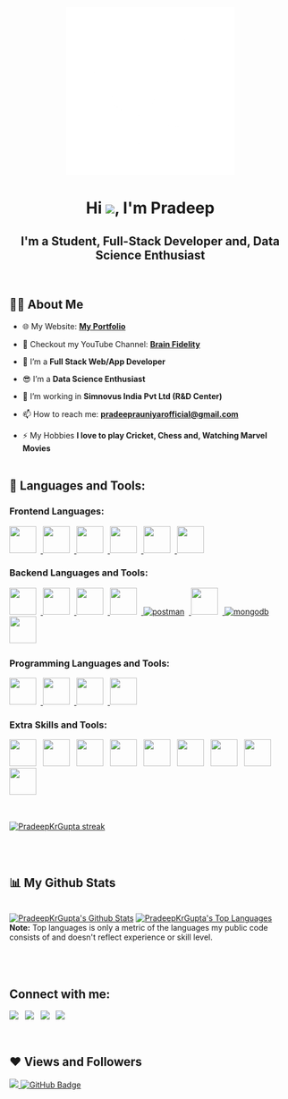 <p align="center">
  <img src="https://github.com/PradeepKrGupta/ProjectOutputScreenShots/blob/master/Mygithub.gif" alt="Image" style="max-width:100%; height:300px;">
</p>

<h1 align="center">Hi <img src="https://raw.githubusercontent.com/MartinHeinz/MartinHeinz/master/wave.gif" width="30px">, I'm Pradeep</h1>
<h2 align="center">I'm a Student, Full-Stack Developer and, Data Science Enthusiast</h2>
<br>

## 🙋‍♂️ **About Me**

- 🌐 My Website: **[My Portfolio](https://pradeepkrgupta.vercel.app/)**

- 🔭 Checkout my YouTube Channel: **[Brain Fidelity](https://www.youtube.com/channel/UCzS2cOP4baaVZZiUQkmvCpg)**

- 🌱 I’m a **Full Stack Web/App Developer**

- 😎 I’m a **Data Science Enthusiast**

- 👯 I’m working in **Simnovus India Pvt Ltd (R&D Center)**

- 📫 How to reach me: **pradeeprauniyarofficial@gmail.com**

- ⚡ My Hobbies **I love to play Cricket, Chess and, Watching Marvel Movies**
  <br><br>

## 🚀 **Languages and Tools:**

<p align="left">
  
  <h3>Frontend Languages: </h3>
    <a href="https://www.w3.org/html/" target="_blank"> <img src="https://img.icons8.com/color/48/000000/html-5.png" width="48" height="48" style="margin-right: 8px;"/> </a> 
    <a href="https://www.w3schools.com/css/" target="_blank"> <img src="https://img.icons8.com/color/48/000000/css3.png" width="48" height="48" style="margin-right: 8px;"/> </a> 
    <a href="https://getbootstrap.com" target="_blank"> <img src="https://img.icons8.com/color/48/000000/bootstrap.png" width="48" height="48" style="margin-right: 8px;"/> </a>
    <a href="https://reactjs.org/" target="_blank"> <img src="https://img.icons8.com/color/48/000000/react-native.png" width="48" height="48" style="margin-right: 8px;"/> </a>
    <a href="https://tailwindcss.com/docs/installation" target="_blank"> <img src="https://img.icons8.com/?size=100&id=4PiNHtUJVbLs&format=png&color=000000" width="48" height="48" style="margin-right: 8px;"/> </a>
    <a href="https://developer.mozilla.org/en-US/docs/Web/JavaScript" target="_blank"> <img src="https://img.icons8.com/color/48/000000/javascript.png" width="48" height="48" style="margin-right: 8px;"/> </a>
  
  <h3>Backend Languages and Tools: </h3>
    <a href="https://nodejs.org" target="_blank"> <img src="https://img.icons8.com/color/48/000000/nodejs.png" width="48" height="48" style="margin-right: 8px;"/> </a>
    <a href="https://expressjs.com" target="_blank"> <img src="https://img.icons8.com/?size=48&id=WNoJgbzDr3i2&format=png&color=000000" width="48" height="48" style="margin-right: 8px;"/> </a>
    <a href="https://aws.amazon.com/" target="_blank"> <img src="https://img.icons8.com/?size=48&id=33039&format=png&color=000000" width="48" height="48" style="margin-right: 8px;"/> </a>
    <a href="https://firebase.google.com/" target="_blank"> <img src="https://img.icons8.com/color/48/000000/firebase.png" width="48" height="48" style="margin-right: 8px;"/> </a> 
    <a href="https://postman.com" target="_blank"> <img src="https://www.vectorlogo.zone/logos/getpostman/getpostman-icon.svg" alt="postman" width="48" height="48" style="margin-right: 8px;"/> </a>
    <a href="https://www.mysql.com/" target="_blank"> <img src="https://img.icons8.com/fluent/50/000000/mysql-logo.png" width="48" height="48" style="margin-right: 8px;"/> </a>
    <a href="https://www.mongodb.com/" target="_blank"> <img src="https://img.icons8.com/?size=48&id=tBBf3P8HL0vR&format=png&color=000000" alt="mongodb" width="48" height="48" style="margin-right: 8px;"/> </a>
    <a href="https://www.python.org" target="_blank"> <img src="https://img.icons8.com/color/48/000000/python.png" width="48" height="48" style="margin-right: 8px;"/> </a> 

  <h3>Programming Languages and Tools: </h3>
    <a href="https://docs.oracle.com/en/java/" target="_blank"> <img src="https://img.icons8.com/?size=48&id=13679&format=png&color=000000" width="48" height="48" style="margin-right: 8px;"/> </a>
    <a href="https://docs.python.org/3/" target="_blank"> <img src="https://img.icons8.com/?size=48&id=13441&format=png&color=000000" width="48" height="48" style="margin-right: 8px;"/> </a>
    <a href="https://developer.mozilla.org/en-US/docs/Web/JavaScript" target="_blank"> <img src="https://img.icons8.com/?size=48&id=108784&format=png&color=000000" width="48" height="48" style="margin-right: 8px;"/> </a>
     <a href="https://devdocs.io/cpp/" target="_blank"> <img src="https://img.icons8.com/?size=48&id=40669&format=png&color=000000" width="48" height="48" style="margin-right: 8px;"/> </a>
    
  <h3>Extra Skills and Tools: </h3>
    <span><img src="https://img.icons8.com/fluency/48/000000/picsart.png" width="48" height="48" style="margin-right: 8px;"/></span>
    <span><img src="https://img.icons8.com/fluency/48/000000/filmora.png" width="48" height="48" style="margin-right: 8px;"/></span>
    <span><img src="https://img.icons8.com/color/48/000000/inshot.png" width="48" height="48" style="margin-right: 8px;"/></span>
    <span><img src="https://img.icons8.com/color/48/000000/adobe-photoshop--v1.png" width="48" height="48" style="margin-right: 8px;"/> </span>
    <span href="https://git-scm.com/" target="_blank"> <img src="https://img.icons8.com/color/48/000000/git.png" width="48" height="48" style="margin-right: 8px;"/> </span>
    <span><img src="https://img.icons8.com/color/48/000000/microsoft-powerpoint-2019--v1.png" width="48" height="48" style="margin-right: 8px;"/></span>
    <span><img src="https://img.icons8.com/color/48/000000/microsoft-word-2019--v2.png" width="48" height="48" style="margin-right: 8px;"/></span>
    <span><img src="https://img.icons8.com/color/48/000000/microsoft-excel-2019--v1.png" width="48" height="48" style="margin-right: 8px;"/></span>
    <span><img src="https://upload.wikimedia.org/wikipedia/commons/thumb/9/9a/Visual_Studio_Code_1.35_icon.svg/2048px-Visual_Studio_Code_1.35_icon.svg.png" width="48" height="48" style="margin-right: 8px;"/></span>
</p>


<br>
<p align="left">
    <a href="https://github.com/PradeepKrGupta/github-readme-streak-stats">
        <img title="🔥 Get streak stats for your profile at git.io/streak-stats" alt="PradeepKrGupta streak" src="https://github-readme-streak-stats.herokuapp.com/?user=PradeepKrGupta&theme=black-ice&hide_border=true&stroke=0000&background=060A0CD0"/>
    </a>
</p>
<br><br>

## **📊 My Github Stats**

  <br/>
    <a href="https://github.com/pkgofficial/github-readme-stats"><img alt="PradeepKrGupta's Github Stats" src="https://github-readme-stats.vercel.app/api?username=pkgofficial&show_icons=true&count_private=true&theme=react&hide_border=true&bg_color=0D1117" /></a>
  <a href="https://github.com/pkgofficial/github-readme-stats"><img alt="PradeepKrGupta's Top Languages" src="https://github-readme-stats.vercel.app/api/top-langs/?username=PradeepKrGupta&langs_count=8&count_private=true&layout=compact&theme=react&hide_border=true&bg_color=0D1117" /></a>
  <br/>
  <b>Note:</b> Top languages is only a metric of the languages my public code consists of and doesn't reflect experience or skill level.


<br/>
<br/>

<br/>
<br/>

## **Connect with me:**
<p align="left"
<a href = "https://www.linkedin.com/in/pradeep-kumar-gupta-b696a7234/" target="_blank"><img src="https://img.icons8.com/fluent/48/000000/linkedin.png"/></a>&nbsp;&nbsp;
<a href = "https://x.com/brainfidelity" target="_blank"><img src="https://img.icons8.com/fluent/48/000000/twitter.png"/></a>&nbsp;&nbsp;
<a href = "https://www.instagram.com/pradeeprauniyarofficial/" target="_blank"><img src="https://img.icons8.com/fluent/48/000000/instagram-new.png"/></a>&nbsp;&nbsp;
<a href = "https://www.youtube.com/channel/UCzS2cOP4baaVZZiUQkmvCpg" target="_blank"><img src="https://img.icons8.com/color/48/000000/youtube-play.png"/></a>

</p>

<br>

## **❤ Views and Followers**
<a href="https://github.com/pkgofficial/github-profile-views-counter">
    <img src="https://komarev.com/ghpvc/?username=pkgofficial">
</a>
<a href="https://github.com/pkgofficial?tab=followers"><img src="https://img.shields.io/github/followers/pkgofficial?label=Followers&style=social" alt="GitHub Badge"></a>
